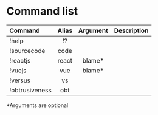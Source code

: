 # Command list
| Command       | Alias  | Argument       | Description |
|:-------------|:------:|:-------------:|:------------:|
| !help         | !?     |               |              |
| !sourcecode   |  code  |               |              |
| !reactjs      |  react |  blame*       |              |
| !vuejs        |  vue   |  blame*       |              | 
| !versus       |  vs    |               |              |
| !obtrusiveness|  obt   |               |              |

*Arguments are optional

